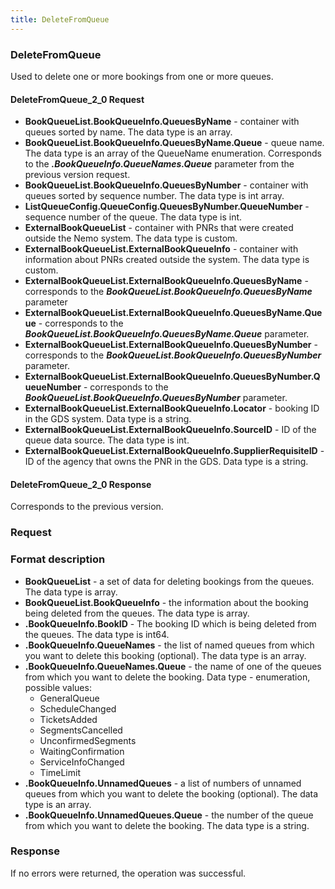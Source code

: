 ```yaml
---
title: DeleteFromQueue
---
```


### DeleteFromQueue 
Used to delete one or more bookings from one or more queues.

#### DeleteFromQueue_2_0 Request
- **BookQueueList.BookQueueInfo.QueuesByName** - container with queues sorted by name. The data type is an array.
- **BookQueueList.BookQueueInfo.QueuesByName.Queue** - queue name. The data type is an array of the QueueName enumeration. Corresponds to the _**.BookQueueInfo.QueueNames.Queue**_  parameter from the previous version request.
- **BookQueueList.BookQueueInfo.QueuesByNumber** - container with queues sorted by sequence number. The data type is int array.
- **ListQueueConfig.QueueConfig.QueuesByNumber.QueueNumber** - sequence number of the queue. The data type is int.
- **ExternalBookQueueList** - container with PNRs that were created outside the Nemo system. The data type is custom.
- **ExternalBookQueueList.ExternalBookQueueInfo** - container with information about PNRs created outside the system. The data type is custom.
- **ExternalBookQueueList.ExternalBookQueueInfo.QueuesByName** - corresponds to the _**BookQueueList.BookQueueInfo.QueuesByName**_ parameter
- **ExternalBookQueueList.ExternalBookQueueInfo.QueuesByName.Queue** - corresponds to the _**BookQueueList.BookQueueInfo.QueuesByName.Queue**_ parameter.
- **ExternalBookQueueList.ExternalBookQueueInfo.QueuesByNumber** - corresponds to the _**BookQueueList.BookQueueInfo.QueuesByNumber**_ parameter.
- **ExternalBookQueueList.ExternalBookQueueInfo.QueuesByNumber.QueueNumber** - corresponds to the _**BookQueueList.BookQueueInfo.QueuesByNumber**_ parameter.
- **ExternalBookQueueList.ExternalBookQueueInfo.Locator** - booking ID in the GDS system. Data type is a string.
- **ExternalBookQueueList.ExternalBookQueueInfo.SourceID** - ID of the queue data source. The data type is int.
- **ExternalBookQueueList.ExternalBookQueueInfo.SupplierRequisiteID** - ID of the agency that owns the PNR in the GDS. Data type is a string.

#### DeleteFromQueue_2_0 Response
Corresponds to the previous version.


### Request 
### Format description
- **BookQueueList** - a set of data for deleting bookings from the queues. The data type is array. 
- **BookQueueList.BookQueueInfo** - the information about the booking being deleted from the queues. The data type is array. 
- **.BookQueueInfo.BookID** - The booking ID which is being deleted from the queues. The data type is int64. 
- **.BookQueueInfo.QueueNames** - the list of named queues from which you want to delete this booking (optional). The data type is an array.
- **.BookQueueInfo.QueueNames.Queue** - the name of one of the queues from which you want to delete the booking. Data type - enumeration, possible values: 
	* GeneralQueue  
	* ScheduleChanged
	*  TicketsAdded  
	*  SegmentsCancelled 
	*  UnconfirmedSegments 
	*  WaitingConfirmation 
	*  ServiceInfoChanged  
	*  TimeLimit  
- **.BookQueueInfo.UnnamedQueues** - a list of numbers of unnamed queues from which you want to delete the booking (optional). The data type is an array.
- **.BookQueueInfo.UnnamedQueues.Queue** - the number of the queue from which you want to delete the booking. The data type is a string.

### Response
If no errors were returned, the operation was successful.